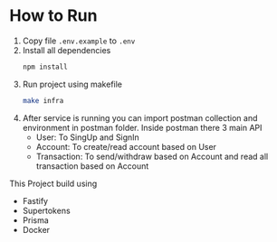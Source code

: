 # How to Run

1. Copy file `.env.example` to `.env`
2. Install all dependencies 
   ```sh
   npm install
   ```
3. Run project using makefile
   ```sh 
   make infra
   ```
4. After service is running you can import postman collection and environment in postman folder. Inside postman there 3 main API
   - User: To SingUp and SignIn
   - Account: To create/read account based on User
   - Transaction: To send/withdraw based on Account and read all transaction based on Account

This Project build using
- Fastify
- Supertokens
- Prisma
- Docker